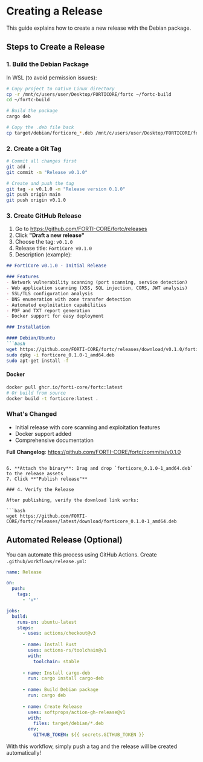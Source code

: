 # Creating a Release

This guide explains how to create a new release with the Debian package.

## Steps to Create a Release

### 1. Build the Debian Package

In WSL (to avoid permission issues):

```bash
# Copy project to native Linux directory
cp -r /mnt/c/users/user/Desktop/FORTICORE/fortc ~/fortc-build
cd ~/fortc-build

# Build the package
cargo deb

# Copy the .deb file back
cp target/debian/forticore_*.deb /mnt/c/users/user/Desktop/FORTICORE/fortc/
```

### 2. Create a Git Tag

```bash
# Commit all changes first
git add .
git commit -m "Release v0.1.0"

# Create and push the tag
git tag -a v0.1.0 -m "Release version 0.1.0"
git push origin main
git push origin v0.1.0
```

### 3. Create GitHub Release

1. Go to https://github.com/FORTI-CORE/fortc/releases
2. Click **"Draft a new release"**
3. Choose the tag: `v0.1.0`
4. Release title: `FortiCore v0.1.0`
5. Description (example):

```markdown
## FortiCore v0.1.0 - Initial Release

### Features
- Network vulnerability scanning (port scanning, service detection)
- Web application scanning (XSS, SQL injection, CORS, JWT analysis)
- SSL/TLS configuration analysis
- DNS enumeration with zone transfer detection
- Automated exploitation capabilities
- PDF and TXT report generation
- Docker support for easy deployment

### Installation

#### Debian/Ubuntu
```bash
wget https://github.com/FORTI-CORE/fortc/releases/download/v0.1.0/forticore_0.1.0-1_amd64.deb
sudo dpkg -i forticore_0.1.0-1_amd64.deb
sudo apt-get install -f
```

#### Docker
```bash
docker pull ghcr.io/forti-core/fortc:latest
# Or build from source
docker build -t forticore:latest .
```

### What's Changed
* Initial release with core scanning and exploitation features
* Docker support added
* Comprehensive documentation

**Full Changelog**: https://github.com/FORTI-CORE/fortc/commits/v0.1.0
```

6. **Attach the binary**: Drag and drop `forticore_0.1.0-1_amd64.deb` to the release assets
7. Click **"Publish release"**

### 4. Verify the Release

After publishing, verify the download link works:

```bash
wget https://github.com/FORTI-CORE/fortc/releases/latest/download/forticore_0.1.0-1_amd64.deb
```

## Automated Release (Optional)

You can automate this process using GitHub Actions. Create `.github/workflows/release.yml`:

```yaml
name: Release

on:
  push:
    tags:
      - 'v*'

jobs:
  build:
    runs-on: ubuntu-latest
    steps:
      - uses: actions/checkout@v3
      
      - name: Install Rust
        uses: actions-rs/toolchain@v1
        with:
          toolchain: stable
          
      - name: Install cargo-deb
        run: cargo install cargo-deb
        
      - name: Build Debian package
        run: cargo deb
        
      - name: Create Release
        uses: softprops/action-gh-release@v1
        with:
          files: target/debian/*.deb
        env:
          GITHUB_TOKEN: ${{ secrets.GITHUB_TOKEN }}
```

With this workflow, simply push a tag and the release will be created automatically!
